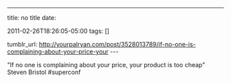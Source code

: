 ---
title: no title
date:

 2011-02-26T18:26:05-05:00 
tags:  []

tumblr_url:
http://yourpalryan.com/post/3528013789/if-no-one-is-complaining-about-your-price-your
\-\--

"If no one is complaining about your price, your product is too cheap"
Steven Bristol \#superconf
